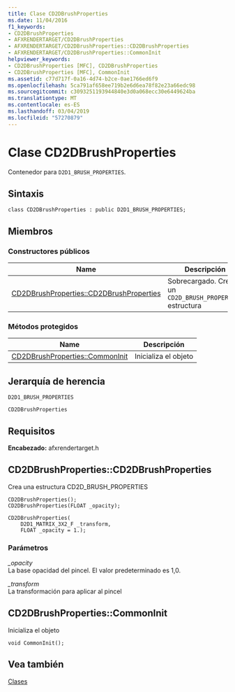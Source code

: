 ```yaml
---
title: Clase CD2DBrushProperties
ms.date: 11/04/2016
f1_keywords:
- CD2DBrushProperties
- AFXRENDERTARGET/CD2DBrushProperties
- AFXRENDERTARGET/CD2DBrushProperties::CD2DBrushProperties
- AFXRENDERTARGET/CD2DBrushProperties::CommonInit
helpviewer_keywords:
- CD2DBrushProperties [MFC], CD2DBrushProperties
- CD2DBrushProperties [MFC], CommonInit
ms.assetid: c77d717f-0a16-4d74-b2ce-0ae1766ed6f9
ms.openlocfilehash: 5ca791af658ee719b2e6d6ea78f82e23a66edc98
ms.sourcegitcommit: c3093251193944840e3d0a068ecc30e6449624ba
ms.translationtype: MT
ms.contentlocale: es-ES
ms.lasthandoff: 03/04/2019
ms.locfileid: "57270879"
---
```

# <a name="cd2dbrushproperties-class"></a>Clase CD2DBrushProperties

Contenedor para `D2D1_BRUSH_PROPERTIES`.

## <a name="syntax"></a>Sintaxis

```
class CD2DBrushProperties : public D2D1_BRUSH_PROPERTIES;
```

## <a name="members"></a>Miembros

### <a name="public-constructors"></a>Constructores públicos

|Name|Descripción|
|----------|-----------------|
|[CD2DBrushProperties::CD2DBrushProperties](#cd2dbrushproperties)|Sobrecargado. Crea un `CD2D_BRUSH_PROPERTIES` estructura|

### <a name="protected-methods"></a>Métodos protegidos

|Name|Descripción|
|----------|-----------------|
|[CD2DBrushProperties::CommonInit](#commoninit)|Inicializa el objeto|

## <a name="inheritance-hierarchy"></a>Jerarquía de herencia

`D2D1_BRUSH_PROPERTIES`

`CD2DBrushProperties`

## <a name="requirements"></a>Requisitos

**Encabezado:** afxrendertarget.h

##  <a name="cd2dbrushproperties"></a>  CD2DBrushProperties::CD2DBrushProperties

Crea una estructura CD2D_BRUSH_PROPERTIES

```
CD2DBrushProperties();
CD2DBrushProperties(FLOAT _opacity);

CD2DBrushProperties(
    D2D1_MATRIX_3X2_F _transform,
    FLOAT _opacity = 1.);
```

### <a name="parameters"></a>Parámetros

*_opacity*<br/>
La base opacidad del pincel. El valor predeterminado es 1,0.

*_transform*<br/>
La transformación para aplicar al pincel

##  <a name="commoninit"></a>  CD2DBrushProperties::CommonInit

Inicializa el objeto

```
void CommonInit();
```

## <a name="see-also"></a>Vea también

[Clases](../../mfc/reference/mfc-classes.md)
